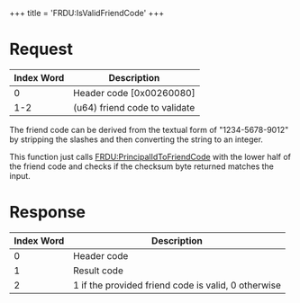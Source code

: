 +++
title = 'FRDU:IsValidFriendCode'
+++

# Request

| Index Word | Description                   |
|------------|-------------------------------|
| 0          | Header code \[0x00260080\]    |
| 1-2        | (u64) friend code to validate |

The friend code can be derived from the textual form of "1234-5678-9012"
by stripping the slashes and then converting the string to an integer.

This function just calls
[FRDU:PrincipalIdToFriendCode](FRDU:PrincipalIdToFriendCode "wikilink")
with the lower half of the friend code and checks if the checksum byte
returned matches the input.

# Response

| Index Word | Description                                         |
|------------|-----------------------------------------------------|
| 0          | Header code                                         |
| 1          | Result code                                         |
| 2          | 1 if the provided friend code is valid, 0 otherwise |